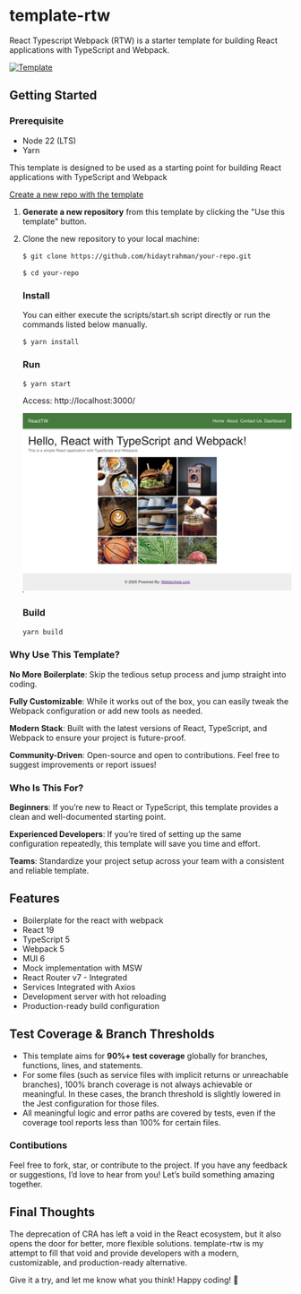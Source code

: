 # template-rtw

React Typescript Webpack (RTW) is a starter template for building React applications with TypeScript and Webpack.

[![Template](https://img.shields.io/badge/Template-React%20%2B%20TypeScript%20%2B%20Webpack-blue)](https://github.com/hidaytrahman/template-react-ts-webpack)



## Getting Started

### Prerequisite
-   Node 22 (LTS)
-   Yarn


This template is designed to be used as a starting point for building React applications with TypeScript and Webpack

[Create a new repo with the template](https://github.com/new?template_name=template-react-ts-webpack&template_owner=hidaytrahman)

1. **Generate a new repository** from this template by clicking the "Use this template" button.
2. Clone the new repository to your local machine:

    ```shell
    $ git clone https://github.com/hidaytrahman/your-repo.git
    ```

    ```shell
    $ cd your-repo
    ````

    ### Install

   You can either execute the scripts/start.sh script directly or run the commands listed below manually.

    ```shell
    $ yarn install
    ```
    ### Run

    ```shell
    $ yarn start
    ```

    Access: http://localhost:3000/

    ![alt text](image.png)

    ### Build

    ```
    yarn build
    ```




### Why Use This Template?
**No More Boilerplate**: Skip the tedious setup process and jump straight into coding.

**Fully Customizable**: While it works out of the box, you can easily tweak the Webpack configuration or add new tools as needed.

**Modern Stack**: Built with the latest versions of React, TypeScript, and Webpack to ensure your project is future-proof.

**Community-Driven**: Open-source and open to contributions. Feel free to suggest improvements or report issues!

### Who Is This For?
**Beginners**: If you’re new to React or TypeScript, this template provides a clean and well-documented starting point.

**Experienced Developers**: If you’re tired of setting up the same configuration repeatedly, this template will save you time and effort.

**Teams**: Standardize your project setup across your team with a consistent and reliable template.



## Features
-   Boilerplate for the react with webpack
-   React 19
-   TypeScript 5
-   Webpack 5
-   MUI 6
-   Mock implementation with MSW
-   React Router v7 - Integrated
-   Services Integrated with Axios
-   Development server with hot reloading
-   Production-ready build configuration


## Test Coverage & Branch Thresholds

- This template aims for **90%+ test coverage** globally for branches, functions, lines, and statements.
- For some files (such as service files with implicit returns or unreachable branches), 100% branch coverage is not always achievable or meaningful. In these cases, the branch threshold is slightly lowered in the Jest configuration for those files.
- All meaningful logic and error paths are covered by tests, even if the coverage tool reports less than 100% for certain files.


### Contibutions
Feel free to fork, star, or contribute to the project. If you have any feedback or suggestions, I’d love to hear from you! Let’s build something amazing together.


## Final Thoughts
The deprecation of CRA has left a void in the React ecosystem, but it also opens the door for better, more flexible solutions. template-rtw is my attempt to fill that void and provide developers with a modern, customizable, and production-ready alternative.

Give it a try, and let me know what you think! Happy coding! 🚀
